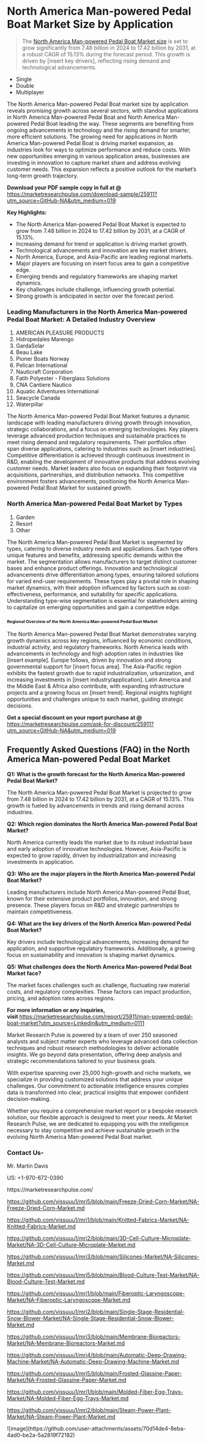 <h1>North America Man-powered Pedal Boat Market&nbsp;Size by Application</h1><blockquote><p>The <a href="https://marketresearchpulse.com/download-sample/25911?utm_source=GitHub-NA&amp;utm_medium=019">North America Man-powered Pedal Boat Market size</a> is set to grow significantly from 7.48 billion in 2024 to 17.42 billion by 2031, at a robust CAGR of 15.13% during the forecast period. This growth is driven by [insert key drivers], reflecting rising demand and technological advancements.</p></blockquote><ul><li>Single<li> Double<li> Multiplayer</li></ul><p>The North America Man-powered Pedal Boat market size by application reveals promising growth across several sectors, with standout applications in North America Man-powered Pedal Boat and North America Man-powered Pedal Boat leading the way. These segments are benefiting from ongoing advancements in technology and the rising demand for smarter, more efficient solutions. The growing need for applications in North America Man-powered Pedal Boat is driving market expansion, as industries look for ways to optimize performance and reduce costs. With new opportunities emerging in various application areas, businesses are investing in innovation to capture market share and address evolving customer needs. This expansion reflects a positive outlook for the market’s long-term growth trajectory.</p><p><strong>Download your PDF sample copy in full at @ </strong><a href="https://marketresearchpulse.com/download-sample/25911?utm_source=GitHub-NA&amp;utm_medium=019">https://marketresearchpulse.com/download-sample/25911?utm_source=GitHub-NA&amp;utm_medium=019</a></p><p><strong>Key Highlights: </strong></p><ul><li>The North America Man-powered Pedal Boat Market is expected to grow from 7.48 billion in 2024 to 17.42 billion by 2031, at a CAGR of 15.13%.</li><li>Increasing demand for trend or application is driving market growth.</li><li>Technological advancements and innovation are key market drivers.</li><li>North America, Europe, and Asia-Pacific are leading regional markets.</li><li>Major players are focusing on insert focus area to gain a competitive edge.</li><li>Emerging trends and regulatory frameworks are shaping market dynamics.</li><li>Key challenges include challenge, influencing growth potential.</li><li>Strong growth is anticipated in sector over the forecast period.</li></ul><h3>Leading Manufacturers in the North America Man-powered Pedal Boat Market: A Detailed Industry Overview</h3><ol><li>AMERICAN PLEASURE PRODUCTS</li><li>Hidropedales Marengo</li><li>GardaSolar</li><li>Beau Lake</li><li>Pioner Boats Norway</li><li>Pelican International</li><li>Nauticraft Corporation</li><li>Fatih Polyester - Fiberglass Solutions</li><li>CNA Cantiere Nautico</li><li>Aquatic Adventures International</li><li>Seacycle Canada</li><li>Waterpillar</li></ol><div class="flex max-w-full flex-col flex-grow"><div class="min-h-8 text-message flex w-full flex-col items-end gap-2 whitespace-normal break-words [.text-message+&amp;]:mt-5" dir="auto" data-message-author-role="assistant" data-message-id="fd8432e4-4910-450d-b182-61b7bfb0a01f" data-message-model-slug="gpt-4o"><div class="flex w-full flex-col gap-1 empty:hidden first:pt-[3px]"><div class="markdown prose w-full break-words dark:prose-invert light"><p>The North America Man-powered Pedal Boat Market features a dynamic landscape with leading manufacturers driving growth through innovation, strategic collaborations, and a focus on emerging technologies. Key players leverage advanced production techniques and sustainable practices to meet rising demand and regulatory requirements. Their portfolios often span diverse applications, catering to industries such as [insert industries]. Competitive differentiation is achieved through continuous investment in R&amp;D, enabling the development of innovative products that address evolving customer needs. Market leaders also focus on expanding their footprint via acquisitions, partnerships, and distribution networks. This competitive environment fosters advancements, positioning the North America Man-powered Pedal Boat Market for sustained growth.</p></div></div></div></div><h3>North America Man-powered Pedal Boat Market by Types</h3><ol><li>Garden<li> Resort<li> Other</li></ol><div class="flex max-w-full flex-col flex-grow"><div class="min-h-8 text-message flex w-full flex-col items-end gap-2 whitespace-normal break-words [.text-message+&amp;]:mt-5" dir="auto" data-message-author-role="assistant" data-message-id="084470be-0bb7-4664-bddf-5156b4f41249" data-message-model-slug="gpt-4o-mini"><div class="flex w-full flex-col gap-1 empty:hidden first:pt-[3px]"><div class="markdown prose w-full break-words dark:prose-invert light"><p>The North America Man-powered Pedal Boat Market is segmented by types, catering to diverse industry needs and applications. Each type offers unique features and benefits, addressing specific demands within the market. The segmentation allows manufacturers to target distinct customer bases and enhance product offerings. Innovation and technological advancements drive differentiation among types, ensuring tailored solutions for varied end-user requirements. These types play a pivotal role in shaping market dynamics, with their adoption influenced by factors such as cost-effectiveness, performance, and suitability for specific applications. Understanding type-wise segmentation is essential for stakeholders aiming to capitalize on emerging opportunities and gain a competitive edge.</p></div></div></div></div><h3><span style="font-size: 11px;">Regional Overview of the North America Man-powered Pedal Boat Market</span></h3><div class="flex max-w-full flex-col flex-grow"><div class="min-h-8 text-message flex w-full flex-col items-end gap-2 whitespace-normal break-words [.text-message+&amp;]:mt-5" dir="auto" data-message-author-role="assistant" data-message-id="e9038762-ce64-4e30-91c9-9bd413514231" data-message-model-slug="gpt-4o-mini"><div class="flex w-full flex-col gap-1 empty:hidden first:pt-[3px]"><div class="markdown prose w-full break-words dark:prose-invert light"><p>The North America Man-powered Pedal Boat Market demonstrates varying growth dynamics across key regions, influenced by economic conditions, industrial activity, and regulatory frameworks. North America leads with advancements in technology and high adoption rates in industries like [insert example]. Europe follows, driven by innovation and strong governmental support for [insert focus area]. The Asia-Pacific region exhibits the fastest growth due to rapid industrialization, urbanization, and increasing investments in [insert industry/application]. Latin America and the Middle East &amp; Africa also contribute, with expanding infrastructure projects and a growing focus on [insert trend]. Regional insights highlight opportunities and challenges unique to each market, guiding strategic decisions.</p></div></div></div></div><p><strong>Get a special discount on your report purchase at @ </strong><a href="https://marketresearchpulse.com/ask-for-discount/25911?utm_source=GitHub-NA&amp;utm_medium=019">https://marketresearchpulse.com/ask-for-discount/25911?utm_source=GitHub-NA&amp;utm_medium=019</a></p><h2>Frequently Asked Questions (FAQ) in the North America Man-powered Pedal Boat Market</h2><p><strong>Q1: What is the growth forecast for the North America Man-powered Pedal Boat Market?</strong></p><p>The North America Man-powered Pedal Boat Market is projected to grow from 7.48 billion in 2024 to 17.42 billion by 2031, at a CAGR of 15.13%. This growth is fueled by advancements in trends and rising demand across industries.</p><p><strong>Q2: Which region dominates the North America Man-powered Pedal Boat Market?</strong></p><p>North America currently leads the market due to its robust industrial base and early adoption of innovative technologies. However, Asia-Pacific is expected to grow rapidly, driven by industrialization and increasing investments in application.</p><p><strong>Q3: Who are the major players in the North America Man-powered Pedal Boat Market?</strong></p><p>Leading manufacturers include North America Man-powered Pedal Boat, known for their extensive product portfolios, innovation, and strong presence. These players focus on R&amp;D and strategic partnerships to maintain competitiveness.</p><p><strong>Q4: What are the key drivers of the North America Man-powered Pedal Boat Market?</strong></p><p>Key drivers include technological advancements, increasing demand for application, and supportive regulatory frameworks. Additionally, a growing focus on sustainability and innovation is shaping market dynamics.</p><p><strong>Q5: What challenges does the North America Man-powered Pedal Boat Market face?</strong></p><p>The market faces challenges such as challenge, fluctuating raw material costs, and regulatory complexities. These factors can impact production, pricing, and adoption rates across regions.</p><p><strong>For more information or any inquiries, visit&nbsp;</strong><a href="https://marketresearchpulse.com/report/25911/man-powered-pedal-boat-market?utm_source=Linkedin&utm_medium=0111">https://marketresearchpulse.com/report/25911/man-powered-pedal-boat-market?utm_source=Linkedin&utm_medium=0111</a></p><p>Market Research Pulse is powered by a team of over 250 seasoned analysts and subject matter experts who leverage advanced data collection techniques and robust research methodologies to deliver actionable insights. We go beyond data presentation, offering deep analysis and strategic recommendations tailored to your business goals.</p><p>With expertise spanning over 25,000 high-growth and niche markets, we specialize in providing customized solutions that address your unique challenges. Our commitment to actionable intelligence ensures complex data is transformed into clear, practical insights that empower confident decision-making.</p><p>Whether you require a comprehensive market report or a bespoke research solution, our flexible approach is designed to meet your needs. At Market Research Pulse, we are dedicated to equipping you with the intelligence necessary to stay competitive and achieve sustainable growth in the evolving North America Man-powered Pedal Boat market.</p><h3><strong>Contact Us-</strong></h3><p>Mr. Martin Davis</p><p>US: +1-970-672-0390</p><p>https://marketresearchpulse.com/</p><p><a href="https://github.com/vissuuu1/mri5/blob/main/Freeze-Dried-Corn-Market/NA-Freeze-Dried-Corn-Market.md">https://github.com/vissuuu1/mri5/blob/main/Freeze-Dried-Corn-Market/NA-Freeze-Dried-Corn-Market.md</a></p><p><a href="https://github.com/vissuuu1/mri1/blob/main/Knitted-Fabrics-Market/NA-Knitted-Fabrics-Market.md">https://github.com/vissuuu1/mri1/blob/main/Knitted-Fabrics-Market/NA-Knitted-Fabrics-Market.md</a></p><p><a href="https://github.com/vissuuu1/mri2/blob/main/3D-Cell-Culture-Microplate-Market/NA-3D-Cell-Culture-Microplate-Market.md">https://github.com/vissuuu1/mri2/blob/main/3D-Cell-Culture-Microplate-Market/NA-3D-Cell-Culture-Microplate-Market.md</a></p><p><a href="https://github.com/vissuuu1/mri3/blob/main/Silicones-Market/NA-Silicones-Market.md">https://github.com/vissuuu1/mri3/blob/main/Silicones-Market/NA-Silicones-Market.md</a></p><p><a href="https://github.com/vissuuu1/mri5/blob/main/Blood-Culture-Test-Market/NA-Blood-Culture-Test-Market.md">https://github.com/vissuuu1/mri5/blob/main/Blood-Culture-Test-Market/NA-Blood-Culture-Test-Market.md</a></p><p><a href="https://github.com/vissuuu1/mri1/blob/main/Fiberoptic-Laryngoscope-Market/NA-Fiberoptic-Laryngoscope-Market.md">https://github.com/vissuuu1/mri1/blob/main/Fiberoptic-Laryngoscope-Market/NA-Fiberoptic-Laryngoscope-Market.md</a></p><p><a href="https://github.com/vissuuu1/mri2/blob/main/Single-Stage-Residential-Snow-Blower-Market/NA-Single-Stage-Residential-Snow-Blower-Market.md">https://github.com/vissuuu1/mri2/blob/main/Single-Stage-Residential-Snow-Blower-Market/NA-Single-Stage-Residential-Snow-Blower-Market.md</a></p><p><a href="https://github.com/vissuuu1/mri3/blob/main/Membrane-Bioreactors-Market/NA-Membrane-Bioreactors-Market.md">https://github.com/vissuuu1/mri3/blob/main/Membrane-Bioreactors-Market/NA-Membrane-Bioreactors-Market.md</a></p><p><a href="https://github.com/vissuuu1/mri4/blob/main/Automatic-Deep-Drawing-Machine-Market/NA-Automatic-Deep-Drawing-Machine-Market.md">https://github.com/vissuuu1/mri4/blob/main/Automatic-Deep-Drawing-Machine-Market/NA-Automatic-Deep-Drawing-Machine-Market.md</a></p><p><a href="https://github.com/vissuuu1/mri5/blob/main/Frosted-Glassine-Paper-Market/NA-Frosted-Glassine-Paper-Market.md">https://github.com/vissuuu1/mri5/blob/main/Frosted-Glassine-Paper-Market/NA-Frosted-Glassine-Paper-Market.md</a></p><p><a href="https://github.com/vissuuu1/mri1/blob/main/Molded-Fiber-Egg-Trays-Market/NA-Molded-Fiber-Egg-Trays-Market.md">https://github.com/vissuuu1/mri1/blob/main/Molded-Fiber-Egg-Trays-Market/NA-Molded-Fiber-Egg-Trays-Market.md</a></p><p><a href="https://github.com/vissuuu1/mri2/blob/main/Steam-Power-Plant-Market/NA-Steam-Power-Plant-Market.md">https://github.com/vissuuu1/mri2/blob/main/Steam-Power-Plant-Market/NA-Steam-Power-Plant-Market.md</a></p>
![image](https://github.com/user-attachments/assets/70d14de4-8eba-4ad0-be2a-5a2819f72182)
